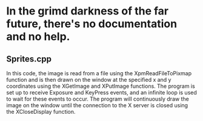 # In the grimd darkness of the far future, there's no documentation and no help. 

## Sprites.cpp


In this code, the image is read from a file using the XpmReadFileToPixmap function and is then drawn on the window at the specified x and y coordinates using the XGetImage and XPutImage functions. The program is set up to receive Exposure and KeyPress events, and an infinite loop is used to wait for these events to occur. The program will continuously draw the image on the window until the connection to the X server is closed using the XCloseDisplay function.

